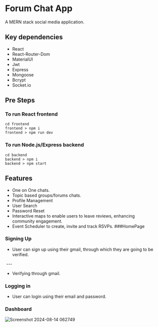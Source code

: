 # Forum Chat App
A MERN stack social media application.

## Key dependencies
- React
- React-Router-Dom
- MaterialUI
- Jwt
- Express
- Mongoose
- Bcrypt
- Socket.io

## Pre Steps

### To run React frontend 
```
cd frontend
frontend > npm i
frontend > npm run dev
```

### To run Node.js/Express backend 
```
cd backend
backend > npm i
backend > npm start
```

## Features
- One on One chats.
- Topic based groups/forums chats.
- Profile Management
- User Search
- Password Reset
- Interactive maps to enable users to leave reviews, enhancing community engagement.
- Event Scheduler to create, invite and track RSVPs.
###HomePage


### Signing Up
- User can sign up using their gmail, through which they are going to be verified.
  
<img href="https://drive.google.com/file/d/1_gjSyp5E98T-IvdekPYhAOLsy0QQrnim/view?usp=drive_link">
---

- Verifying through gmail.



### Logging in
- User can login using their email and password.



### Dashboard

![Screenshot 2024-08-14 062749](https://github.com/user-attachments/assets/1ed02e6c-7114-43d9-a356-af0af84a8c01)

